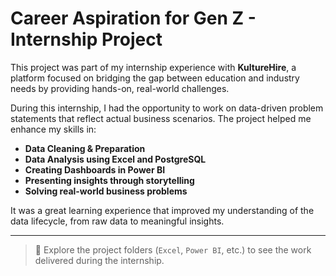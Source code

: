 # Career Aspiration for Gen Z - Internship Project

This project was part of my internship experience with **KultureHire**, a platform focused on bridging the gap between education and industry needs by providing hands-on, real-world challenges.

During this internship, I had the opportunity to work on data-driven problem statements that reflect actual business scenarios. The project helped me enhance my skills in:

- **Data Cleaning & Preparation**
- **Data Analysis using Excel and PostgreSQL**
- **Creating Dashboards in Power BI**
- **Presenting insights through storytelling**
- **Solving real-world business problems**

It was a great learning experience that improved my understanding of the data lifecycle, from raw data to meaningful insights.

---

> 📂 Explore the project folders (`Excel`, `Power BI`, etc.) to see the work delivered during the internship.

